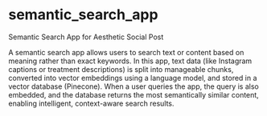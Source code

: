 # semantic_search_app
Semantic Search App for Aesthetic Social Post

A semantic search app allows users to search text or content based on meaning rather than exact keywords. In this app, text data (like Instagram captions or treatment descriptions) is split into manageable chunks, converted into vector embeddings using a language model, and stored in a vector database (Pinecone). When a user queries the app, the query is also embedded, and the database returns the most semantically similar content, enabling intelligent, context-aware search results.

